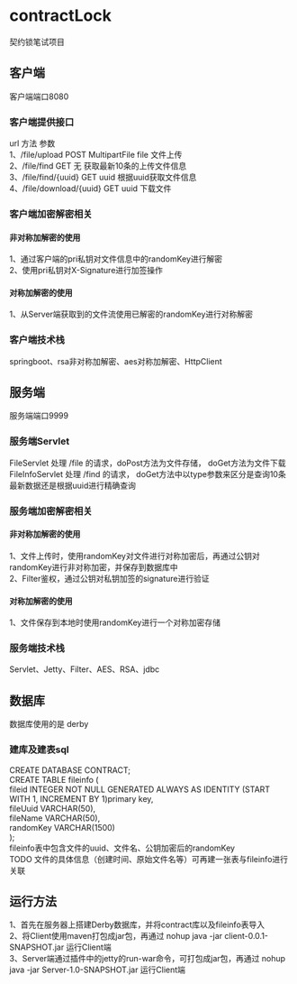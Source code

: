# contractLock
契约锁笔试项目
## 客户端
客户端端口8080  
### 客户端提供接口  
 url 方法 参数  
1、/file/upload  POST  MultipartFile file 文件上传  
2、/file/find GET 无 获取最新10条的上传文件信息  
3、/file/find/{uuid} GET uuid 根据uuid获取文件信息  
4、/file/download/{uuid} GET uuid 下载文件  
### 客户端加密解密相关
#### 非对称加解密的使用
1、通过客户端的pri私钥对文件信息中的randomKey进行解密  
2、使用pri私钥对X-Signature进行加签操作
#### 对称加解密的使用    
1、从Server端获取到的文件流使用已解密的randomKey进行对称解密  
### 客户端技术栈
springboot、rsa非对称加解密、aes对称加解密、HttpClient

## 服务端
服务端端口9999
### 服务端Servlet
FileServlet 处理 /file 的请求，doPost方法为文件存储， doGet方法为文件下载  
FileInfoServlet 处理 /find 的请求， doGet方法中以type参数来区分是查询10条最新数据还是根据uuid进行精确查询 
### 服务端加密解密相关
#### 非对称加解密的使用
1、文件上传时，使用randomKey对文件进行对称加密后，再通过公钥对randomKey进行非对称加密，并保存到数据库中  
2、Filter鉴权，通过公钥对私钥加签的signature进行验证  
#### 对称加解密的使用  
1、文件保存到本地时使用randomKey进行一个对称加密存储
### 服务端技术栈
Servlet、Jetty、Filter、AES、RSA、jdbc

## 数据库
数据库使用的是 derby  
### 建库及建表sql
CREATE DATABASE CONTRACT;  
CREATE TABLE fileinfo (  
    fileid INTEGER NOT NULL GENERATED ALWAYS AS IDENTITY (START WITH 1, INCREMENT BY 1)primary key,  
    fileUuid VARCHAR(50),  
    fileName VARCHAR(50),  
    randomKey VARCHAR(1500)  
);  
fileinfo表中包含文件的uuid、文件名、公钥加密后的randomKey  
TODO 文件的具体信息（创建时间、原始文件名等）可再建一张表与fileinfo进行关联

## 运行方法
1、首先在服务器上搭建Derby数据库，并将contract库以及fileinfo表导入  
2、将Client使用maven打包成jar包，再通过 nohup java -jar client-0.0.1-SNAPSHOT.jar 运行Client端  
3、Server端通过插件中的jetty的run-war命令，可打包成jar包，再通过 nohup java -jar Server-1.0-SNAPSHOT.jar 运行Client端  





